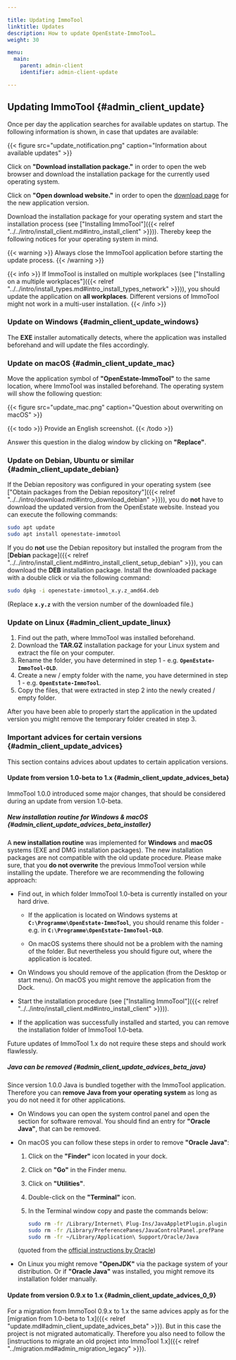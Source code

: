 ```yaml
---

title: Updating ImmoTool
linktitle: Updates
description: How to update OpenEstate-ImmoTool…
weight: 30

menu:
  main:
    parent: admin-client
    identifier: admin-client-update

---
```


## Updating ImmoTool {#admin_client_update}

Once per day the application searches for available updates on startup. The following information is shown, in case that updates are available: 

{{< figure src="update_notification.png" caption="Information about available updates" >}}

Click on **"Download installation package."** in order to open the web browser and download the installation package for the currently used operating system.

Click on **"Open download website."** in order to open the [download page](https://openestate.org/downloads/openestate-immotool) for the new application version.   

Download the installation package for your operating system and start the installation process (see ["Installing ImmoTool"]({{< relref "../../intro/install_client.md#intro_install_client" >}})). Thereby keep the following notices for your operating system in mind. 

{{< warning >}}
Always close the ImmoTool application before starting the update process.
{{< /warning >}}

{{< info >}}
If ImmoTool is installed on multiple workplaces (see ["Installing on a multiple workplaces"]({{< relref "../../intro/install_types.md#intro_install_types_network" >}})), you should update the application on **all workplaces**. Different versions of ImmoTool might not work in a multi-user installation.
{{< /info >}}


### Update on Windows {#admin_client_update_windows}

The **EXE** installer automatically detects, where the application was installed beforehand and will update the files accordingly. 


### Update on macOS {#admin_client_update_mac}

Move the application symbol of **"OpenEstate-ImmoTool"** to the same location, where ImmoTool was installed beforehand. The operating system will show the following question: 

{{< figure src="update_mac.png" caption="Question about overwriting on macOS" >}}

{{< todo >}}
Provide an English screenshot.
{{< /todo >}}

Answer this question in the dialog window by clicking on **"Replace"**.


### Update on Debian, Ubuntu or similar {#admin_client_update_debian}

If the Debian repository was configured in your operating system (see ["Obtain packages from the Debian repository"]({{< relref "../../intro/download.md#intro_download_debian" >}})), you do **not** have to download the updated version from the OpenEstate website. Instead you can execute the following commands:

```bash
sudo apt update
sudo apt install openestate-immotool
```

If you do **not** use the Debian repository but installed the program from the [**Debian** package]({{< relref "../../intro/install_client.md#intro_install_client_setup_debian" >}}), you can download the **DEB** installation package. Install the downloaded package with a double click or via the following command:

```bash
sudo dpkg -i openestate-immotool_x.y.z_amd64.deb
```

(Replace **`x.y.z`** with the version number of the downloaded file.)


### Update on Linux {#admin_client_update_linux}

1.  Find out the path, where ImmoTool was installed beforehand.
2.  Download the **TAR.GZ** installation package for your Linux system and extract the file on your computer.
3.  Rename the folder, you have determined in step 1 - e.g. **`OpenEstate-ImmoTool-OLD`**.
4.  Create a new / empty folder with the name, you have determined in step 1 - e.g. **`OpenEstate-ImmoTool`**.
5.  Copy the files, that were extracted in step 2 into the newly created / empty folder.

After you have been able to properly start the application in the updated version you might remove the temporary folder created in step 3.


### Important advices for certain versions {#admin_client_update_advices}

This section contains advices about updates to certain application versions.


#### Update from version 1.0-beta to 1.x {#admin_client_update_advices_beta}

ImmoTool 1.0.0 introduced some major changes, that should be considered during an update from version 1.0-beta.


##### New installation routine for Windows & macOS {#admin_client_update_advices_beta_installer}

A **new installation routine** was implemented for **Windows** and **macOS** systems (EXE and DMG installation packages). The new installation packages are not compatible with the old update procedure. Please make sure, that you **do not overwrite** the previous ImmoTool version while installing the update. Therefore we are recommending the following approach:

-   Find out, in which folder ImmoTool 1.0-beta is currently installed on your hard drive. 

    -   If the application is located on Windows systems at **`C:\Programme\OpenEstate-ImmoTool`**, you should rename this folder - e.g. in **`C:\Programme\OpenEstate-ImmoTool-OLD`**.
    
    -   On macOS systems there should not be a problem with the naming of the folder. But nevertheless you should figure out, where the application is located.
    
-   On Windows you should remove of the application (from the Desktop or start menu). On macOS you might remove the application from the Dock.

-   Start the installation procedure (see ["Installing ImmoTool"]({{< relref "../../intro/install_client.md#intro_install_client" >}})).

-   If the application was successfully installed and started, you can remove the installation folder of ImmoTool 1.0-beta.

Future updates of ImmoTool 1.x do not require these steps and should work flawlessly. 


##### Java can be removed {#admin_client_update_advices_beta_java}

Since version 1.0.0 Java is bundled together with the ImmoTool application. Therefore you can **remove Java from your operating system** as long as you do not need it for other applications.  

-   On Windows you can open the system control panel and open the section for software removal. You should find an entry for **"Oracle Java"**, that can be removed.

-   On macOS you can follow these steps in order to remove **"Oracle Java"**:

    1.  Click on the **"Finder"** icon located in your dock.
    2.  Click on **"Go"** in the Finder menu.
    3.  Click on **"Utilities"**.
    4.  Double-click on the **"Terminal"** icon.
    5.  In the Terminal window copy and paste the commands below:
    
        ```bash
        sudo rm -fr /Library/Internet\ Plug-Ins/JavaAppletPlugin.plugin
        sudo rm -fr /Library/PreferencePanes/JavaControlPanel.prefPane
        sudo rm -fr ~/Library/Application\ Support/Oracle/Java
        ```

    (quoted from the [official instructions by Oracle](https://www.java.com/en/download/help/mac_uninstall_java.xml))

-   On Linux you might remove **"OpenJDK"** via the package system of your distribution. Or if **"Oracle Java"** was installed, you might remove its installation folder manually. 


#### Update from version 0.9.x to 1.x {#admin_client_update_advices_0_9}

For a migration from ImmoTool 0.9.x to 1.x the same advices apply as for the [migration from 1.0-beta to 1.x]({{< relref "update.md#admin_client_update_advices_beta" >}}). But in this case the project is not migrated automatically. Therefore you also need to follow the [instructions to migrate an old project into ImmoTool 1.x]({{< relref "../migration.md#admin_migration_legacy" >}}).
